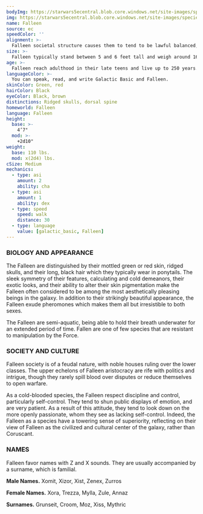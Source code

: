 ```yaml
---
bodyImg: https://starwars5ecentral.blob.core.windows.net/site-images/species/species_falleen.png
img: https://starwars5ecentral.blob.core.windows.net/site-images/species/species_falleen.png
name: Falleen
source: ec
speedColor: ''
alignment: >-
  Falleen societal structure causes them to tend to be lawful balanced, though there are exceptions.
size: >-
  Falleen typically stand between 5 and 6 feet tall and weigh around 165 lbs. Regardless of your position in that range, your size is Medium.
age: >-
  Falleen reach adulthood in their late teens and live up to 250 years.
languageColor: >-
  You can speak, read, and write Galactic Basic and Falleen. 
skinColor: Green, red
hairColor: Black
eyeColor: Black, brown
distinctions: Ridged skulls, dorsal spine
homeworld: Falleen
language: Falleen
height:
  base: >-
    4’7"
  mod: >-
    +2d10"
weight:
  base: 110 lbs.
  mod: x(2d4) lbs.
cSize: Medium
mechanics:
  - type: asi
    amount: 2
    ability: cha
  - type: asi
    amount: 1
    ability: dex
  - type: speed
    speed: walk
    distance: 30
  - type: language
    value: [galactic_basic, Falleen]
---
```

### BIOLOGY AND APPEARANCE
The Falleen are distinguished by their mottled green or red skin, ridged skulls, and their long, black hair which they typically wear in ponytails. The sleek symmetry of their features, calculating and cold demeanors, their exotic looks, and their ability to alter their skin pigmentation make the Falleen often considered to be among the most aesthetically pleasing beings in the galaxy. In addition to their strikingly beautiful appearance, the Falleen exude pheromones which makes them all but irresistible to both sexes.

The Falleen are semi-aquatic, being able to hold their breath underwater for an extended period of time. Fallen are one of few species that are resistant to manipulation by the Force.

### SOCIETY AND CULTURE
Falleen society is of a feudal nature, with noble houses ruling over the lower classes. The upper echelons of Falleen aristocracy are rife with politics and intrigue, though they rarely spill blood over disputes or reduce themselves to open warfare.

As a cold-blooded species, the Falleen respect discipline and control, particularly self-control. They tend to shun public displays of emotion, and are very patient. As a result of this attitude, they tend to look down on the more openly passionate, whom they see as lacking self-control. Indeed, the Falleen as a species have a towering sense of superiority, reflecting on their view of Falleen as the civilized and cultural center of the galaxy, rather than Coruscant.

### NAMES
Falleen favor names with Z and X sounds. They are usually accompanied by a surname, which is familial.

__Male Names.__ Xomit, Xizor, Xist, Zenex, Zurros

__Female Names.__ Xora, Trezza, Mylla, Zule, Annaz

__Surnames.__ Grunseit, Croom, Moz, Xiss, Mythric



    